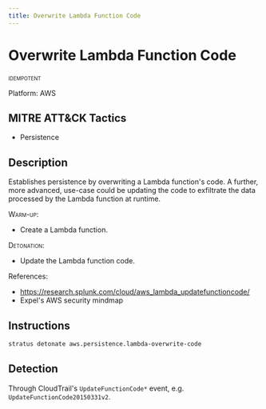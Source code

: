 ```yaml
---
title: Overwrite Lambda Function Code
---
```


# Overwrite Lambda Function Code


 <span class="smallcaps w3-badge w3-blue w3-round w3-text-white" title="This attack technique can be detonated multiple times">idempotent</span> 

Platform: AWS

## MITRE ATT&CK Tactics


- Persistence

## Description


Establishes persistence by overwriting a Lambda function's code. 
A further, more advanced, use-case could be updating the code to exfiltrate the data processed by the Lambda function at runtime.

<span style="font-variant: small-caps;">Warm-up</span>: 

- Create a Lambda function.

<span style="font-variant: small-caps;">Detonation</span>: 

- Update the Lambda function code.

References:
- https://research.splunk.com/cloud/aws_lambda_updatefunctioncode/
- Expel's AWS security mindmap


## Instructions

```bash title="Detonate with Stratus Red Team"
stratus detonate aws.persistence.lambda-overwrite-code
```
## Detection


Through CloudTrail's <code>UpdateFunctionCode*</code> event, e.g. <code>UpdateFunctionCode20150331v2</code>.


